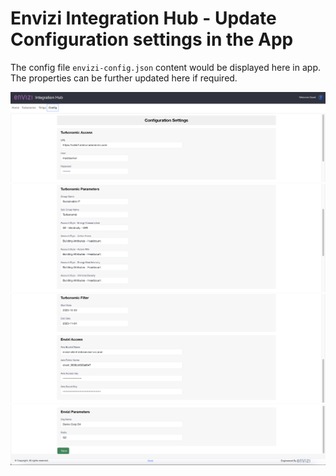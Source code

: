 # Envizi Integration Hub - Update Configuration settings in the App

The config file `envizi-config.json` content would be displayed here in app. The properties can be further updated here if required. 

<img src="images/img-16-config1.png">
<img src="images/img-16-config2.png">
<img src="images/img-16-config3.png">
<img src="images/img-16-config4.png">